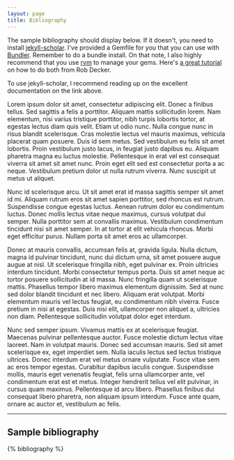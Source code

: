 ```yaml
---
layout: page
title: Bibliography
--- 
```


The sample bibliography should display below. If it doesn't, you need to install [jekyll-scholar](https://github.com/inukshuk/jekyll-scholar). I've provided a Gemfile for you that you can use with [Bundler](http://bundler.io/). Remember to do a bundle install. On that note, I also highly recommend that you use [rvm](https://rvm.io/) to manage your gems. Here's [a great tutorial](https://www.chapterthree.com/blog/ruby-rvm-gemsets-and-bundlergemfiles) on how to do both from Rob Decker.

To use jekyll-scholar, I recommend reading up on the excellent documentation on the link above. 

 Lorem ipsum dolor sit amet, consectetur adipiscing elit. Donec a finibus tellus. Sed sagittis a felis a porttitor. Aliquam mattis sollicitudin lorem. Nam elementum, nisi varius tristique porttitor, nibh turpis lobortis tortor, at egestas lectus diam quis velit. Etiam ut odio nunc. Nulla congue nunc in risus blandit scelerisque. Cras molestie lectus vel mauris maximus, vehicula placerat quam posuere. Duis id sem metus. Sed vestibulum eu felis sit amet lobortis. Proin vestibulum justo lacus, in feugiat justo dapibus eu. Aliquam pharetra magna eu luctus molestie. Pellentesque in erat vel est consequat viverra sit amet sit amet nunc. Proin eget elit sed est consectetur porta a ac neque. Vestibulum pretium dolor ut nulla rutrum viverra. Nunc suscipit ut metus ut aliquet.

Nunc id scelerisque arcu. Ut sit amet erat id massa sagittis semper sit amet id mi. Aliquam rutrum eros sit amet sapien porttitor, sed rhoncus est rutrum. Suspendisse congue egestas luctus. Aenean rutrum dolor eu condimentum luctus. Donec mollis lectus vitae neque maximus, cursus volutpat dui semper. Nulla porttitor sem at convallis maximus. Vestibulum condimentum tincidunt nisi sit amet semper. In at tortor at elit vehicula rhoncus. Morbi eget efficitur purus. Nullam porta sit amet eros ac ullamcorper.

Donec at mauris convallis, accumsan felis at, gravida ligula. Nulla dictum, magna id pulvinar tincidunt, nunc dui dictum urna, sit amet posuere augue augue at nisl. Ut scelerisque fringilla nibh, eget pulvinar ex. Proin ultricies interdum tincidunt. Morbi consectetur tempus porta. Duis sit amet neque ac tortor posuere sollicitudin at id massa. Nunc fringilla quam ut scelerisque mattis. Phasellus tempor libero maximus elementum dignissim. Sed at nunc sed dolor blandit tincidunt et nec libero. Aliquam erat volutpat. Morbi elementum mauris vel lectus feugiat, eu condimentum nibh viverra. Fusce pretium in nisi at egestas. Duis nisi elit, ullamcorper non aliquet a, ultricies non diam. Pellentesque sollicitudin volutpat dolor eget interdum.

Nunc sed semper ipsum. Vivamus mattis ex at scelerisque feugiat. Maecenas pulvinar pellentesque auctor. Fusce molestie dictum lectus vitae laoreet. Nam in volutpat mauris. Donec sed accumsan mauris. Sed sit amet scelerisque ex, eget imperdiet sem. Nulla iaculis lectus sed lectus tristique ultrices. Donec interdum erat vel metus ornare vulputate. Fusce vitae sem ac eros tempor egestas. Curabitur dapibus iaculis congue. Suspendisse mollis, mauris eget venenatis feugiat, felis urna ullamcorper ante, vel condimentum erat est et metus. Integer hendrerit tellus vel elit pulvinar, in cursus quam maximus. Pellentesque id arcu libero. Phasellus finibus dui consequat libero pharetra, non aliquam ipsum interdum. Fusce ante quam, ornare ac auctor et, vestibulum ac felis. 

---

## Sample bibliography

<p>{% bibliography %}</p>